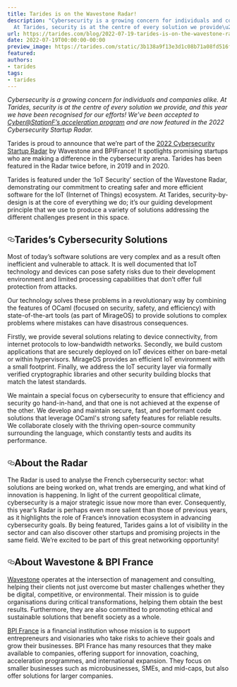 ```yaml
---
title: Tarides is on the Wavestone Radar!
description: "Cybersecurity is a growing concern for individuals and companies alike.
  At Tarides, security is at the centre of every solution we provide\u2026"
url: https://tarides.com/blog/2022-07-19-tarides-is-on-the-wavestone-radar
date: 2022-07-19T00:00:00-00:00
preview_image: https://tarides.com/static/3b138a9f13e3d1c08b71a08fd516fc3c/0132d/wavestone.jpg
featured:
authors:
- tarides
tags:
- tarides
---
```


<p><em>Cybersecurity is a growing concern for individuals and companies alike. At Tarides, security is at the centre of every solution we provide, and this year we have been recognised for our efforts! We&rsquo;ve been accepted to <a href="https://tarides.com/blog/2022-06-28-thales-cyber-station-f-selection">Cyber@StationF&rsquo;s acceleration program</a> and are now featured in the 2022 Cybersecurity Startup Radar.</em></p>
<p>Tarides is proud to announce that we&rsquo;re part of the <a href="https://www.wavestone.com/en/insight/cybersecurity-startups-radar-2022/">2022 Cybersecurity Startup Radar</a> by Wavestone and BPIFrance! It spotlights promising startups who are making a difference in the cybersecurity arena. Tarides has been featured in the Radar twice before, in 2019 and in 2020.</p>
<p>Tarides is featured under the &lsquo;IoT Security&rsquo; section of the Wavestone Radar, demonstrating our commitment to creating safer and more efficient software for the IoT (Internet of Things) ecosystem. At Tarides, security-by-design is at the core of everything we do; it&rsquo;s our guiding development principle that we use to produce a variety of solutions addressing the different challenges present in this space.</p>
<h2 style="position:relative;"><a href="https://tarides.com/feed.xml#taridess-cybersecurity-solutions" aria-label="taridess cybersecurity solutions permalink" class="anchor before"><svg aria-hidden="true" focusable="false" height="16" version="1.1" viewbox="0 0 16 16" width="16"><path fill-rule="evenodd" d="M4 9h1v1H4c-1.5 0-3-1.69-3-3.5S2.55 3 4 3h4c1.45 0 3 1.69 3 3.5 0 1.41-.91 2.72-2 3.25V8.59c.58-.45 1-1.27 1-2.09C10 5.22 8.98 4 8 4H4c-.98 0-2 1.22-2 2.5S3 9 4 9zm9-3h-1v1h1c1 0 2 1.22 2 2.5S13.98 12 13 12H9c-.98 0-2-1.22-2-2.5 0-.83.42-1.64 1-2.09V6.25c-1.09.53-2 1.84-2 3.25C6 11.31 7.55 13 9 13h4c1.45 0 3-1.69 3-3.5S14.5 6 13 6z"></path></svg></a>Tarides&rsquo;s Cybersecurity Solutions</h2>
<p>Most of today&rsquo;s software solutions are very complex and as a result often inefficient and vulnerable to attack. It is well documented that IoT technology and devices can pose safety risks due to their development environment and limited processing capabilities that don&rsquo;t offer full protection from attacks.</p>
<p>Our technology solves these problems in a revolutionary way by combining the features of OCaml (focused on security, safety, and efficiency) with state-of-the-art tools (as part of MirageOS) to provide solutions to complex problems where mistakes can have disastrous consequences.</p>
<p>Firstly, we provide several solutions relating to device connectivity, from internet protocols to low-bandwidth networks. Secondly, we build custom applications that are securely deployed on IoT devices either on bare-metal or within hypervisors. MirageOS provides an efficient IoT environment with a small footprint. Finally, we address the IoT security layer via formally verified cryptographic libraries and other security building blocks that match the latest standards.</p>
<p>We maintain a special focus on cybersecurity to ensure that efficiency and security go hand-in-hand, and that one is not achieved at the expense of the other. We develop and maintain secure, fast, and performant code solutions that leverage OCaml's strong safety features for reliable results. We collaborate closely with the thriving open-source community surrounding the language, which constantly tests and audits its performance.</p>
<h2 style="position:relative;"><a href="https://tarides.com/feed.xml#about-the-radar" aria-label="about the radar permalink" class="anchor before"><svg aria-hidden="true" focusable="false" height="16" version="1.1" viewbox="0 0 16 16" width="16"><path fill-rule="evenodd" d="M4 9h1v1H4c-1.5 0-3-1.69-3-3.5S2.55 3 4 3h4c1.45 0 3 1.69 3 3.5 0 1.41-.91 2.72-2 3.25V8.59c.58-.45 1-1.27 1-2.09C10 5.22 8.98 4 8 4H4c-.98 0-2 1.22-2 2.5S3 9 4 9zm9-3h-1v1h1c1 0 2 1.22 2 2.5S13.98 12 13 12H9c-.98 0-2-1.22-2-2.5 0-.83.42-1.64 1-2.09V6.25c-1.09.53-2 1.84-2 3.25C6 11.31 7.55 13 9 13h4c1.45 0 3-1.69 3-3.5S14.5 6 13 6z"></path></svg></a>About the Radar</h2>
<p>The Radar is used to analyse the French cybersecurity sector: what solutions are being worked on, what trends are emerging, and what kind of innovation is happening. In light of the current geopolitical climate, cybersecurity is a major strategic issue now more than ever. Consequently, this year&rsquo;s Radar is perhaps even more salient than those of previous years, as it highlights the role of France&rsquo;s innovation ecosystem in advancing cybersecurity goals.
By being featured, Tarides gains a lot of visibility in the sector and can also discover other startups and promising projects in the same field. We&rsquo;re excited to be part of this great networking opportunity!</p>
<h2 style="position:relative;"><a href="https://tarides.com/feed.xml#about-wavestone--bpi-france" aria-label="about wavestone  bpi france permalink" class="anchor before"><svg aria-hidden="true" focusable="false" height="16" version="1.1" viewbox="0 0 16 16" width="16"><path fill-rule="evenodd" d="M4 9h1v1H4c-1.5 0-3-1.69-3-3.5S2.55 3 4 3h4c1.45 0 3 1.69 3 3.5 0 1.41-.91 2.72-2 3.25V8.59c.58-.45 1-1.27 1-2.09C10 5.22 8.98 4 8 4H4c-.98 0-2 1.22-2 2.5S3 9 4 9zm9-3h-1v1h1c1 0 2 1.22 2 2.5S13.98 12 13 12H9c-.98 0-2-1.22-2-2.5 0-.83.42-1.64 1-2.09V6.25c-1.09.53-2 1.84-2 3.25C6 11.31 7.55 13 9 13h4c1.45 0 3-1.69 3-3.5S14.5 6 13 6z"></path></svg></a>About Wavestone &amp; BPI France</h2>
<p><a href="https://www.wavestone.com/en/">Wavestone</a> operates at the intersection of management and consulting, helping their clients not just overcome but master challenges whether they be digital, competitive, or environmental. Their mission is to guide organisations during critical transformations, helping them obtain the best results. Furthermore, they are also committed to promoting ethical and sustainable solutions that benefit society as a whole.</p>
<p><a href="https://www.bpifrance.com">BPI France</a> is a financial institution whose mission is to support entrepreneurs and visionaries who take risks to achieve their goals and grow their businesses. BPI France has many resources that they make available to companies, offering support for innovation, coaching, acceleration programmes, and international expansion. They focus on smaller businesses such as microbusinesses, SMEs, and mid-caps, but also offer solutions for larger companies.</p>

